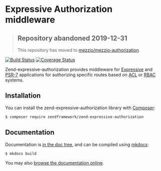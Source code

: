 # Expressive Authorization middleware

> ## Repository abandoned 2019-12-31
>
> This repository has moved to [mezzio/mezzio-authorization](https://github.com/mezzio/mezzio-authorization).

[![Build Status](https://secure.travis-ci.org/zendframework/zend-expressive-authorization.svg?branch=master)](https://secure.travis-ci.org/zendframework/zend-expressive-authorization)
[![Coverage Status](https://coveralls.io/repos/github/zendframework/zend-expressive-authorization/badge.svg?branch=master)](https://coveralls.io/github/zendframework/zend-expressive-authorization?branch=master)

Zend-expressive-authorization provides middleware for [Expressive](https://github.com/zendframework/zend-expressive)
and [PSR-7](http://www.php-fig.org/psr/psr-7/) applications for authorizing
specific routes based on [ACL](https://en.wikipedia.org/wiki/Access_control_list)
or [RBAC](https://en.wikipedia.org/wiki/Role-based_access_control) systems.

## Installation

You can install the zend-expressive-authorization library with
[Composer](https://getcomposer.org):

```bash
$ composer require zendframework/zend-expressive-authorization
```

## Documentation

Documentation is [in the doc tree](doc/book/), and can be compiled using [mkdocs](http://www.mkdocs.org):

```bash
$ mkdocs build
```

You may also [browse the documentation online](https://docs.zendframework.com/zend-expressive-authorization/).
